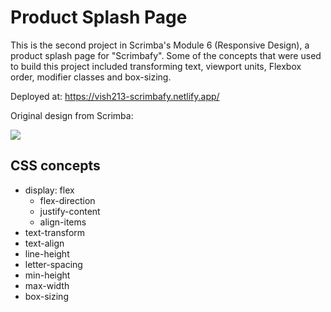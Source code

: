 # Product Splash Page

This is the second project in Scrimba's Module 6 (Responsive Design), a product splash page for "Scrimbafy". Some of the concepts that were used to build this project included transforming text, viewport units, Flexbox order, modifier classes and box-sizing.

Deployed at: https://vish213-scrimbafy.netlify.app/

Original design from Scrimba:

![](/img/design.jpg)

## CSS concepts

- display: flex
    - flex-direction
    - justify-content
    - align-items
- text-transform
- text-align
- line-height
- letter-spacing
- min-height
- max-width
- box-sizing